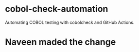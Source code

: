 # cobol-check-automation
Automating COBOL testing with cobolcheck and GitHub Actions.
# Naveen maded the change
